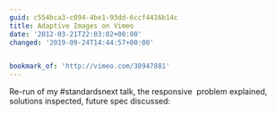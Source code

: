 ```yaml
---
guid: c554bca3-c094-4be1-93dd-6ccf4416b14c
title: Adaptive Images on Vimeo
date: '2012-03-21T22:03:02+00:00'
changed: '2019-09-24T14:44:57+00:00'


bookmark_of: 'http://vimeo.com/38947881'
---
```



Re-run of my #standardsnext talk, the responsive <img> problem explained, solutions inspected, future spec discussed:
